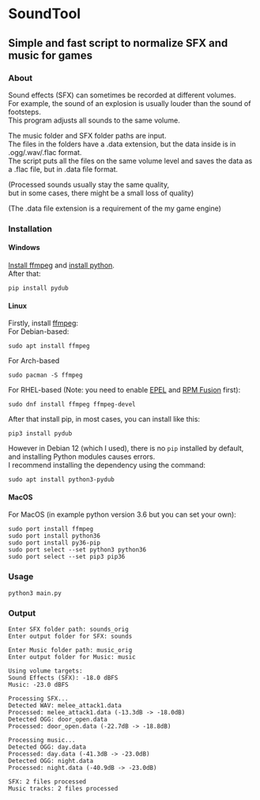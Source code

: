 # SoundTool
## Simple and fast script to normalize SFX and music for games


### About
Sound effects (SFX) can sometimes be recorded at different volumes.  
For example, the sound of an explosion is usually louder than the sound of footsteps.  
This program adjusts all sounds to the same volume.  

The music folder and SFX folder paths are input.  
The files in the folders have a .data extension, but the data inside is in .ogg/.wav/.flac format.  
The script puts all the files on the same volume level and saves the data as a .flac file,
but in .data file format.

(Processed sounds usually stay the same quality,   
but in some cases, there might be a small loss of quality)

(The .data file extension is a requirement of the my game engine)


### Installation

#### Windows
[Install ffmpeg](https://ffmpeg.org/download.html#build-windows) and [install python](https://www.python.org/downloads/windows/).   
After that:
```
pip install pydub
```

#### Linux
Firstly, install [ffmpeg](https://ffmpeg.org/):   
For Debian-based:
```
sudo apt install ffmpeg
```
For Arch-based
```
sudo pacman -S ffmpeg
```
For RHEL-based (Note: you need to enable [EPEL](https://docs.fedoraproject.org/en-US/epel/) and [RPM Fusion](https://docs.fedoraproject.org/en-US/quick-docs/rpmfusion-setup/) first):
```
sudo dnf install ffmpeg ffmpeg-devel
```

After that install pip, in most cases, you can install like this:
```
pip3 install pydub
```

However in Debian 12 (which I used), there is no `pip` installed by default,   
and installing Python modules causes errors.  
I recommend installing the dependency using the command:   
```
sudo apt install python3-pydub
```

#### MacOS

For MacOS (in example python version 3.6 but you can set your own): 
```
sudo port install ffmpeg
sudo port install python36
sudo port install py36-pip
sudo port select --set python3 python36
sudo port select --set pip3 pip36
```

### Usage
```
python3 main.py
```

### Output
```
Enter SFX folder path: sounds_orig
Enter output folder for SFX: sounds

Enter Music folder path: music_orig
Enter output folder for Music: music

Using volume targets:
Sound Effects (SFX): -18.0 dBFS
Music: -23.0 dBFS

Processing SFX...
Detected WAV: melee_attack1.data
Processed: melee_attack1.data (-13.3dB -> -18.0dB)
Detected OGG: door_open.data
Processed: door_open.data (-22.7dB -> -18.8dB)

Processing music...
Detected OGG: day.data
Processed: day.data (-41.3dB -> -23.0dB)
Detected OGG: night.data
Processed: night.data (-40.9dB -> -23.0dB)

SFX: 2 files processed
Music tracks: 2 files processed
```
